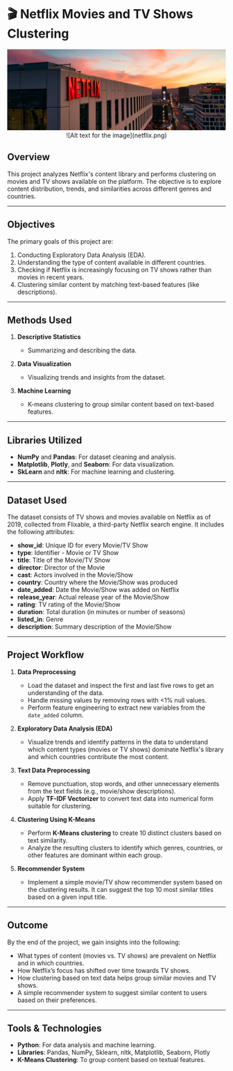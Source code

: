 # 🎬 Netflix Movies and TV Shows Clustering

<p align="center"> 
  <img src="https://github.com/anishjohnson/NETFLIX-MOVIES-AND-TV-SHOWS-CLUSTERING/blob/main/Images_used/venti-views-lI7dlA5VBp8-unsplash.jpg">
![Alt text for the image](netflix.png)
</p>

## **Overview**  
This project analyzes Netflix's content library and performs clustering on movies and TV shows available on the platform. The objective is to explore content distribution, trends, and similarities across different genres and countries.

---

## **Objectives**  
The primary goals of this project are:  
1. Conducting Exploratory Data Analysis (EDA).  
2. Understanding the type of content available in different countries.  
3. Checking if Netflix is increasingly focusing on TV shows rather than movies in recent years.  
4. Clustering similar content by matching text-based features (like descriptions).

---

## **Methods Used**  
1. **Descriptive Statistics**  
   - Summarizing and describing the data.  

2. **Data Visualization**  
   - Visualizing trends and insights from the dataset.  

3. **Machine Learning**  
   - K-means clustering to group similar content based on text-based features.

---

## **Libraries Utilized**  
- **NumPy** and **Pandas**: For dataset cleaning and analysis.  
- **Matplotlib**, **Plotly**, and **Seaborn**: For data visualization.  
- **SkLearn** and **nltk**: For machine learning and clustering.

---

## **Dataset Used**  
The dataset consists of TV shows and movies available on Netflix as of 2019, collected from Flixable, a third-party Netflix search engine. It includes the following attributes:

- **show_id**: Unique ID for every Movie/TV Show  
- **type**: Identifier - Movie or TV Show  
- **title**: Title of the Movie/TV Show  
- **director**: Director of the Movie  
- **cast**: Actors involved in the Movie/Show  
- **country**: Country where the Movie/Show was produced  
- **date_added**: Date the Movie/Show was added on Netflix  
- **release_year**: Actual release year of the Movie/Show  
- **rating**: TV rating of the Movie/Show  
- **duration**: Total duration (in minutes or number of seasons)  
- **listed_in**: Genre  
- **description**: Summary description of the Movie/Show  

---

## **Project Workflow**  

1. **Data Preprocessing**  
   - Load the dataset and inspect the first and last five rows to get an understanding of the data.  
   - Handle missing values by removing rows with <1% null values.  
   - Perform feature engineering to extract new variables from the `date_added` column.

2. **Exploratory Data Analysis (EDA)**  
   - Visualize trends and identify patterns in the data to understand which content types (movies or TV shows) dominate Netflix's library and which countries contribute the most content.

3. **Text Data Preprocessing**  
   - Remove punctuation, stop words, and other unnecessary elements from the text fields (e.g., movie/show descriptions).  
   - Apply **TF-IDF Vectorizer** to convert text data into numerical form suitable for clustering.

4. **Clustering Using K-Means**  
   - Perform **K-Means clustering** to create 10 distinct clusters based on text similarity.  
   - Analyze the resulting clusters to identify which genres, countries, or other features are dominant within each group.

5. **Recommender System**  
   - Implement a simple movie/TV show recommender system based on the clustering results. It can suggest the top 10 most similar titles based on a given input title.

---

## **Outcome**  
By the end of the project, we gain insights into the following:
- What types of content (movies vs. TV shows) are prevalent on Netflix and in which countries.
- How Netflix’s focus has shifted over time towards TV shows.
- How clustering based on text data helps group similar movies and TV shows.
- A simple recommender system to suggest similar content to users based on their preferences.

--- 

## **Tools & Technologies**  
- **Python**: For data analysis and machine learning.  
- **Libraries**: Pandas, NumPy, Sklearn, nltk, Matplotlib, Seaborn, Plotly  
- **K-Means Clustering**: To group content based on textual features.  
